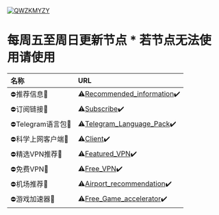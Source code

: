 [![QWZKMYZY](https://github.com/ThekingMX1998/free-v2ray-code/raw/master/Image/QWZKMYZY.png)](https://github.com/ThekingMX1998/free-v2ray-code#)

# 每周五至周日更新节点 * 若节点无法使用请使用

| 名称| URL|
| :--- | :--- |
| ⛔推荐信息🖕| ⚠️[Recommended_information](https://github.com/ThekingMX1998/free-v2ray-code/blob/menu/ERROR/Recommended_information.md)✔️|
| ⛔订阅链接🖕| ⚠️[Subscribe](https://github.com/ThekingMX1998/free-v2ray-code/blob/menu/ERROR/Subscribe.md)✔️|
| ⛔Telegram语言包🖕| ⚠️[Telegram_Language_Pack](https://github.com/ThekingMX1998/free-v2ray-code/blob/menu/ERROR/Telegram_Language_Pack.md)✔️|
| ⛔科学上网客户端🖕| ⚠️[Client](https://github.com/ThekingMX1998/free-v2ray-code/blob/menu/ERROR/Client.md)✔️|
| ⛔精选VPN推荐🖕| ⚠️[Featured_VPN](https://github.com/ThekingMX1998/free-v2ray-code/blob/menu/ERROR/Featured_VPN.md)✔️|
| ⛔免费VPN🖕| ⚠️[Free_VPN](https://github.com/ThekingMX1998/free-v2ray-code/blob/menu/ERROR/Free_VPN.md)✔️|
| ⛔机场推荐🖕| ⚠️[Airport_recommendation](https://github.com/ThekingMX1998/free-v2ray-code/blob/menu/ERROR/Airport_recommendation.md)✔️|
| ⛔游戏加速器🖕| ⚠️[Free_Game_accelerator](https://github.com/ThekingMX1998/free-v2ray-code/blob/menu/ERROR/Free_Game_accelerator.md)✔️|
